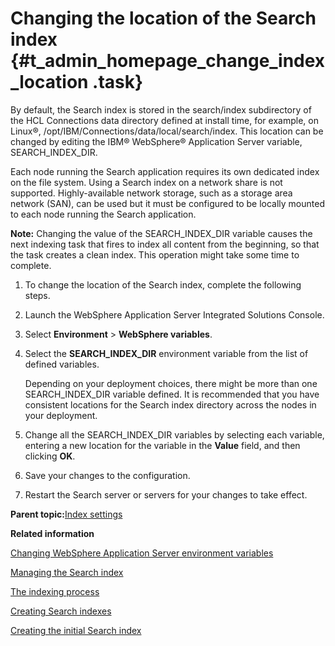 # Changing the location of the Search index {#t_admin_homepage_change_index_location .task}

By default, the Search index is stored in the search/index subdirectory of the HCL Connections data directory defined at install time, for example, on Linux®, /opt/IBM/Connections/data/local/search/index. This location can be changed by editing the IBM® WebSphere® Application Server variable, SEARCH\_INDEX\_DIR.

Each node running the Search application requires its own dedicated index on the file system. Using a Search index on a network share is not supported. Highly-available network storage, such as a storage area network \(SAN\), can be used but it must be configured to be locally mounted to each node running the Search application.

**Note:** Changing the value of the SEARCH\_INDEX\_DIR variable causes the next indexing task that fires to index all content from the beginning, so that the task creates a clean index. This operation might take some time to complete.

1.  To change the location of the Search index, complete the following steps.
2.  Launch the WebSphere Application Server Integrated Solutions Console.

3.  Select **Environment** \> **WebSphere variables**.

4.  Select the **SEARCH\_INDEX\_DIR** environment variable from the list of defined variables.

    Depending on your deployment choices, there might be more than one SEARCH\_INDEX\_DIR variable defined. It is recommended that you have consistent locations for the Search index directory across the nodes in your deployment.

5.  Change all the SEARCH\_INDEX\_DIR variables by selecting each variable, entering a new location for the variable in the **Value** field, and then clicking **OK**.

6.  Save your changes to the configuration.

7.  Restart the Search server or servers for your changes to take effect.


**Parent topic:**[Index settings](../admin/c_admin_search_index_settings.md)

**Related information**  


[Changing WebSphere Application Server environment variables](../admin/t_admin_common_change_was_env_variable.md)

[Managing the Search index](../admin/c_admin_search_manage_index.md)

[The indexing process](../admin/c_admin_search_index_process.md)

[Creating Search indexes](../admin/c_admin_search_create_indexes.md)

[Creating the initial Search index](../admin/t_admin_search_create_initial_index.md)

